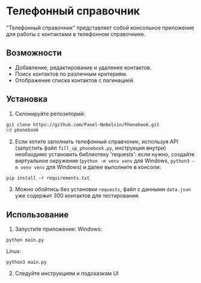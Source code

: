 # Телефонный справочник

"Телефонный справочник" представляет собой консольное приложение для работы с контактами в телефонном справочнике.

## Возможности

- Добавление, редактирование и удаление контактов.
- Поиск контактов по различным критериям.
- Отображение списка контактов с пагинацией.

## Установка

1. Склонируйте репозиторий:
```bash
git clone https://github.com/Pavel-Nebolsin/Phonebook.git
cd phonebook
```
2. Если хотите заполнить телефонный справчоник, используя API (запустить файл `fill_up_phonebook.py`, инструкция внутри) <br>необходимо установить библиотеку 'requests':
если нужно, создайте виртуальное окружение (`python -m venv venv` для Windows, `python3 -m venv venv` для Windows) и далее выполните в консоли:
```
pip install -r requirements.txt
```
3. Можно обойтись без установки `requests`, файл с данными `data.json` уже содержит 300 контактов для тестирования.

## Использование
1. Запустите приложение:
Windows: 
```
python main.py
```
Linux: 
```
python3 main.py
```
2. Следуйте инструкциям и подсказкам UI

